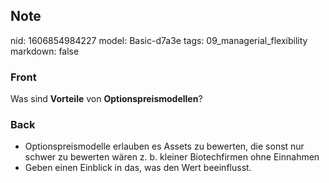 ## Note
nid: 1606854984227
model: Basic-d7a3e
tags: 09_managerial_flexibility
markdown: false

### Front
<p>Was sind <b>Vorteile</b> von <b>Optionspreismodellen</b>?

### Back
<p><span>

<ul style="font-weight:400;letter-spacing:normal;text-indent:0px;text-transform:none;white-space:normal;word-spacing:0px"><li>Optionspreismodelle erlauben es Assets zu bewerten, die sonst nur schwer zu bewerten wären z. b. kleiner Biotechfirmen ohne Einnahmen</li><li>Geben einen Einblick in das, was den Wert beeinflusst.</li></ul>

</span></p>
